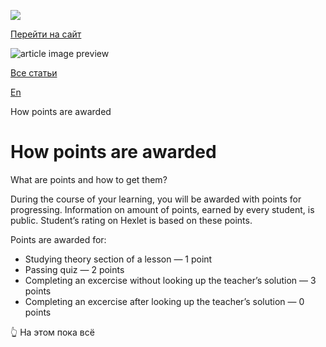 [![](https://files.carrotquest.app/knowledge-bases-images/logos/64033/1726575914708-nb7xvabz.png)](/)

[Перейти на сайт](https://ru.hexlet.io)

![article image preview]()

[Все статьи](/)

[En](/category/4316)

How points are awarded

# How points are awarded

What are points and how to get them?

During the course of your learning, you will be awarded with points for progressing. Information on amount of points, earned by every student, is public. Student’s rating on Hexlet is based on these points.

Points are awarded for:

* Studying theory section of a lesson — 1 point
* Passing quiz — 2 points
* Completing an excercise without looking up the teacher’s solution — 3 points
* Completing an excercise after looking up the teacher’s solution — 0 points

👆 На этом пока всё